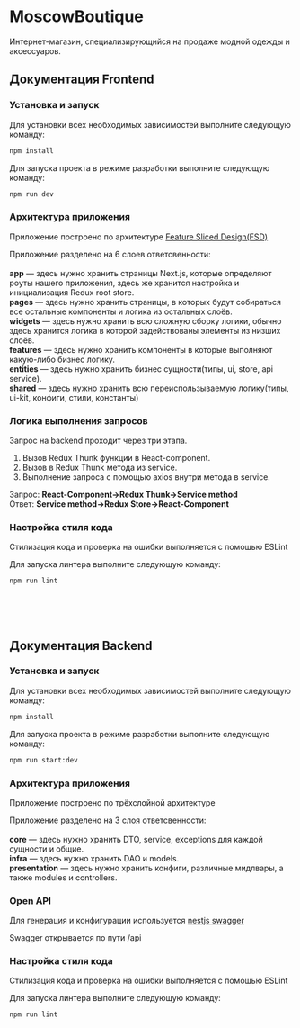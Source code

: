# MoscowBoutique
Интернет-магазин, специализирующийся на продаже модной одежды и аксессуаров.
## Документация Frontend

### Установка и запуск

Для установки всех необходимых зависимостей выполните следующую команду:

```bash
npm install
```

Для запуска проекта в режиме разработки выполните следующую команду:

```bash
npm run dev
```

### Архитектура приложения

Приложение построено по архитектуре [Feature Sliced Design(FSD)](https://feature-sliced.design/docs)

Приложение разделено на 6 слоев ответсвенности:
</br></br>
**app** — здесь нужно хранить страницы Next.js, которые определяют роуты нашего приложения, здесь же хранится настройка и инициализация Redux root store.
</br>
**pages** — здесь нужно хранить страницы, в которых будут собираться все остальные компоненты и логика из остальных слоёв.
</br>
**widgets** — здесь нужно хранить всю сложную сборку логики, обычно здесь хранится логика в которой задействованы элементы из низших слоёв.
</br>
**features** — здесь нужно хранить компоненты в которые выполняют какую-либо бизнес логику.
</br>
**entities** — здесь нужно хранить бизнес сущности(типы, ui, store, api service).
</br>
**shared** — здесь нужно хранить всю переиспользываемую логику(типы, ui-kit, конфиги, стили, константы)

### Логика выполнения запросов

Запрос на backend проходит через три этапа.

1. Вызов Redux Thunk функции в React-component.
2. Вызов в Redux Thunk метода из service.
3. Выполнение запроса с помощью axios внутри метода в service.

Запрос:
**React-Component->Redux Thunk->Service method**
</br>
Ответ:
**Service method->Redux Store->React-Component**

### Настройка стиля кода

Стилизация кода и проверка на ошибки выполняется с помошью ESLint

Для запуска линтера выполните следующую команду:

```bash
npm run lint
```

</br></br></br>

## Документация Backend

### Установка и запуск

Для установки всех необходимых зависимостей выполните следующую команду:

```bash
npm install
```

Для запуска проекта в режиме разработки выполните следующую команду:

```bash
npm run start:dev
```

### Архитектура приложения

Приложение построено по трёхслойной архитектуре

Приложение разделено на 3 слоя ответсвенности:
</br></br>
**core** — здесь нужно хранить DTO, service, exceptions для каждой сущности и общие.
</br>
**infra** — здесь нужно хранить DAO и models.
</br>
**presentation** — здесь нужно хранить конфиги, различные мидлвары, а также modules и controllers.

### Open API

Для генерация и конфигурации используется [nestjs swagger](https://docs.nestjs.com/openapi/introduction)

Swagger открывается по пути /api

### Настройка стиля кода

Стилизация кода и проверка на ошибки выполняется с помошью ESLint

Для запуска линтера выполните следующую команду:

```bash
npm run lint
```
